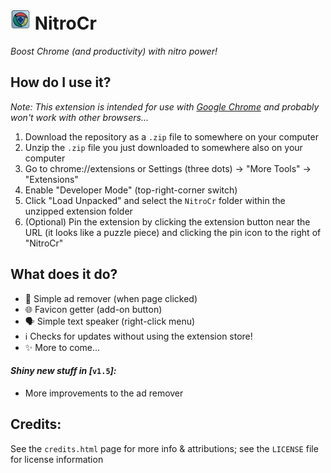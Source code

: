 # ![NitroCr logo](NitroCr/images/icon32.png) NitroCr
*Boost Chrome (and productivity) with nitro power!*

## How do I use it?
*Note: This extension is intended for use with [Google Chrome](https://www.google.com/chrome/ "https://www.google.com/chrome/") and probably won't work with other browsers...*

1. Download the repository as a `.zip` file to somewhere on your computer
2. Unzip the `.zip` file you just downloaded to somewhere also on your computer
3. Go to chrome://extensions or Settings (three dots) → "More Tools" → "Extensions"
4. Enable "Developer Mode" (top-right-corner switch)
5. Click "Load Unpacked" and select the `NitroCr` folder within the unzipped extension folder
6. (Optional) Pin the extension by clicking the extension button near the URL (it looks like a puzzle piece) and clicking the pin icon to the right of "NitroCr"

## What does it do?
- 🧼 Simple ad remover (when page clicked)
- 🌐 Favicon getter (add-on button)
- 🗣 Simple text speaker (right-click menu)
- ℹ Checks for updates without using the extension store!
- ✨ More to come...

#### ***Shiny new stuff in [***`v1.5`***]:***
- More improvements to the ad remover

## Credits:
See the `credits.html` page for more info & attributions; see the `LICENSE` file for license information
